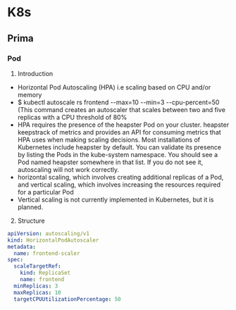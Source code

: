 # K8s

## Prima

### Pod
1. Introduction
- Horizontal Pod Autoscaling (HPA) i.e scaling based on CPU and/or memory
- $ kubectl autoscale rs frontend --max=10 --min=3 --cpu-percent=50 (This command creates an autoscaler that scales between two and five replicas with a CPU threshold of 80%
- HPA requires the presence of the heapster Pod on your cluster. heapster keepstrack of metrics and provides an API for consuming metrics that HPA uses when making scaling decisions. Most installations of Kubernetes include heapster by default. You can validate its presence by listing the Pods in the kube-system namespace. You should see a Pod named heapster somewhere in that list. If you do not see it, autoscaling will not work correctly.
- horizontal scaling, which involves creating additional replicas of a Pod, and vertical scaling, which involves increasing the resources required for a particular Pod
- Vertical scaling is not currently implemented in Kubernetes, but it is planned.

2. Structure
```yaml
apiVersion: autoscaling/v1
kind: HorizontalPodAutoscaler
metadata:
  name: frontend-scaler
spec:
  scaleTargetRef:
    kind: ReplicaSet
    name: frontend
  minReplicas: 3
  maxReplicas: 10
  targetCPUUtilizationPercentage: 50
```